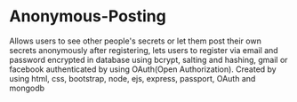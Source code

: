 # Anonymous-Posting
Allows users to see other people's secrets or let them post their own secrets anonymously after registering, lets users to register via email and password encrypted in database using bcrypt, salting and hashing, gmail or facebook authenticated by using OAuth(Open Authorization). Created by using html, css, bootstrap, node, ejs, express, passport, OAuth and mongodb
